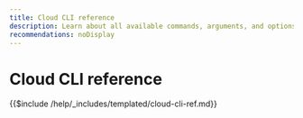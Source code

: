 ```yaml
---
title: Cloud CLI reference
description: Learn about all available commands, arguments, and options for Adobe Commerce magento-cloud command-line tool.
recommendations: noDisplay
---
```

# Cloud CLI reference

{{$include /help/_includes/templated/cloud-cli-ref.md}}
